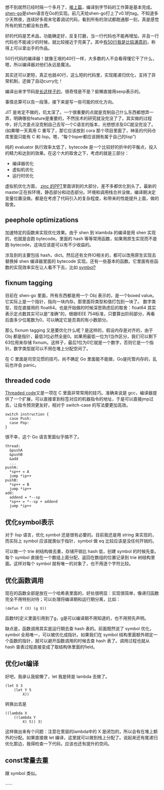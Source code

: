 想不到居然已经时隔一个多月了，[接上篇](klambda.md)，编译到字节码的工作算是基本完成。[shen-go](https://github.com/tiancaiamao/shen-go)是shen语言在Go的实现。前几天给shen-go打上了v0.1的tag。不知道多少天熬夜，连续好多周末宅着调试代码，看到所有的测试都跑通那一刻，真是感觉所有的努力都没有白费。

好的代码是艺术品，功能确定好，反复打磨，当一行代码也不能再增加，并且一行代码也不能减少的时候，就比较接近于完美了。其中[有50行我是比较满意的](https://github.com/tiancaiamao/shen-go/blob/16ae75533739e9138c8eaa914beb3cc0ae3d3753/compiler/compile.shen)，称得上可以拿出手的作品。

50行代码的编译器！就像王垠的40行一样，大多数的人不会看得懂它干了什么，嗯，所以编译器对他们永远是魔法。

其实还可以更短，真正也就40行，这么短的代码里，实现尾递归优化，支持了异常机制，还做了自动curry化！

编译出来字节码是[长这样子的](https://github.com/tiancaiamao/shen-go/blob/16ae75533739e9138c8eaa914beb3cc0ae3d3753/bytecode/compile.bc)，很奇怪是不是？偷懒直接用sexp表示的。

事情总算可以告一段落，接下来是写一些可能的优化方向。

JIT 是肯定不做的，坑太深了。一个很重要的点就是克制自己什么东西都想弄一弄，明确哪些feature是重要的，不然技术的研究就没完没了了。其实做的过程中，好几次差点没克制自己去写一个C语言的版本，光想想涉及GC就没完没了。(如果哪一天真用 C 重写了，那它应该放到 cora 那个项目里面了，神圣的代码仓库里面只能有 C 和 lisp。嗯，“每个lisper都应该拥有属于自己的lisp”)

纯的 evaluator 执行效率太低了，bytecode 是一个比较好的折中的平衡点，投入的精力和达到的效果。在这个大的取舍之下，考虑的就是三部分：

* 编译器优化
* 虚拟机优化
* 运行时优化

虚拟机优化方面， [zinc 的PPT](https://xavierleroy.org/talks/zam-kazam05.pdf)里面讲到的大部分，差不多都优化到头了。最新的master正在拆环境，静态部分和动态部分。环境和调用栈合并没做，编译期决定变量位置没做。都是在考虑了代码引入的复杂程度，和带来的性能提升上面，做的取舍。

## peephole optimizations

加速特定的函数来实现优化效果。由于 shen 到 klambda 的编译是用 shen 实现的，也就是会跑 bytecode。里面的 hash 等等常用函数，如果用原生实现而不是跑 bytecode，这块应该是可以有不少收益的。

涉及到的主要包括 hash，dict。然后还有文件IO相关的，都可以改用原生实现去替换掉 shen 编译器里面的 bytecode 实现。还有一些基本的函数。它里面有些函数的实现效率实在让人看不下去，比如 [symbol?](https://github.com/tiancaiamao/shen-go/blob/16ae75533739e9138c8eaa914beb3cc0ae3d3753/ShenOSKernel-20.1/sources/sys.shen#L163)

## fixnum tagging

目前在 shen-go 里面，所有东西都是用一个 Obj 表示的，是一个boxed value。它实际上是一个指针，指向一块内存。那里面将类型和值打包到一块了。
数字类型，现在直接用的 float64。也是开始做的时候深思熟虑后的取舍：float64 其实表示定点数其实可以是"准确"的，根据IEEE 754标准，只要算出阶码部分，再看后面多少位尾数为0，可以确定它是否真的有小数部分。

那么 fixnum tagging 又是要优化什么呢？是这样的，假设内存是对齐的，由于 Obj 都是指针，最低3位必然全是0。如果用最低一位为1当作区分，我们可以剩下63位用来存储 fixnum。这样子，最后1位为0它就是一个数字，否则它是一个指针。数字类型就可以不用在堆上分配空间了。

在 C 里面是司空见惯的技巧，尚不确定 Go 里面能不能做，Go是托管内存的，乱玩也许会 panic。

## threaded code

[Threaded code](https://en.wikipedia.org/wiki/Threaded_code)又是一项在 C 里面非常常用的技巧。准确来说是 gcc，编译器提供了一个扩展，可以直接拿到标签对应的机器指令的地址，于是可以直接jmp过去，让指令预测更友好，相对于 switch-case 的写法要更加高效。

    switch instruction {
      case Push:
      case Pop:
    }
    
很不幸，这个 Go 语言里面似乎搞不了。

    thread:
      &pushA
      &pushB
      &add
      ...
    pushA:
      *sp++ = A
      jump *ip++
    pushB:
      *sp++ = B
      jump *ip++
    add:
      addend = *--sp
      *sp++ = *--sp + addend
      jump *ip++

## 优化symbol表示

对于 lisp 语言，优化 symbol 还是很有必要的。目前我还是用 string 来实现的，而实际上 symbol 应该就类似于指针，symbol 做 eq 比较应该是没任何开销的。

可以做一个 trie 树结构做去重，存储开销比 hash 低，创建 symbol 的时候先查。每个 symbol 直接在一个数组上面分配，返回在数组的位置记录到 trie 树结构里面。这样对每个 symbol 就有唯一的对象了，也不用逐个字符比较。

## 优化函数调用

现在的函数全部是放在一个哈希表里面的，好处很明显：实现很简单，像递归函数完全不用特别对待；可以处理将编译期和运行期分离，比如：

    (defun f (X) (g X))
    
函数f的定义里面引用到了g，g是可以编译期不用知道的，也不用预先声明。

缺点是，函数调用其实是运行期去查 hash 表的。前面既然说了 symbol 优化，symbol 全局唯一，可以被优化成指针。如果我们在 symbol 结构里面额外绑定一个函数的指针，就可以避开函数调用的时候去查 hash 表了。调用过程也就从 hash 查表过程直接变成了取结构体里面的field。

## 优化let编译

好吧，我承认我偷懒了，let 我是转是 lambda 去做了。

    (let X 3
        (let Y 5
            X))
            
转换出去是

    ((lambda X
        ((lambda Y
            X) 5)) 3)

这样做出来有个问题：注意在里层的lambda中的 X 是闭包的，所以会有在堆上额外的分配。如果直接做 let 编译，这里就可以做到栈上分配了。说起来还有尾递归优化那边，我得检查一下代码，应该也还有提升的空间。

## const常量去重

跟 symbol 类似。

......
